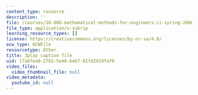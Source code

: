 ```yaml
---
content_type: resource
description: ''
file: /courses/18-086-mathematical-methods-for-engineers-ii-spring-2006/17a6fea027825e40beb781fd2919faf9_gv-AB35V2k8.vtt
file_type: application/x-subrip
learning_resource_types: []
license: https://creativecommons.org/licenses/by-nc-sa/4.0/
ocw_type: OCWFile
resourcetype: Other
title: 3play caption file
uid: 17a6fea0-2782-5e40-beb7-81fd2919faf9
video_files:
  video_thumbnail_file: null
video_metadata:
  youtube_id: null
---
```

